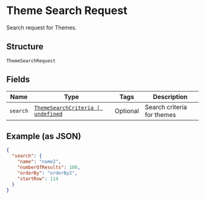 
# Theme Search Request

Search request for Themes.

## Structure

`ThemeSearchRequest`

## Fields

| Name | Type | Tags | Description |
|  --- | --- | --- | --- |
| `search` | [`ThemeSearchCriteria \| undefined`](../../doc/models/theme-search-criteria.md) | Optional | Search criteria for themes |

## Example (as JSON)

```json
{
  "search": {
    "name": "name2",
    "numberOfResults": 180,
    "orderBy": "orderBy2",
    "startRow": 114
  }
}
```

